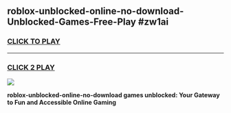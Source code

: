 
## roblox-unblocked-online-no-download-Unblocked-Games-Free-Play #zw1ai
<h3>
<a href="https://us.freeplayer.one?title=roblox-unblocked-online-no-download&ref=9M">CLICK TO PLAY</a></h3>
<hr>

<h3>
<a href="https://us.freeplayer.one?title=roblox-unblocked-online-no-download&ref=9M">CLICK 2 PLAY</a>
  
</h3>

<a href="https://us.freeplayer.one?title=roblox-unblocked-online-no-download&ref=9M"><img src="https://clearcache.store/games.png"></a>


**roblox-unblocked-online-no-download games unblocked: Your Gateway to Fun and Accessible Online Gaming**
